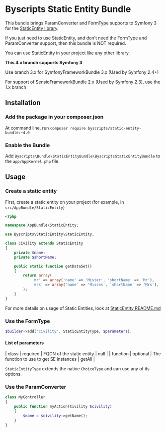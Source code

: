 # Byscripts Static Entity Bundle

This bundle brings ParamConverter and FormType supports to Symfony 3 for the [StaticEntity library](https://github.com/ByScripts/ByscriptsStaticEntity).

If you just need to use StaticEntity, and don't need the FormType and ParamConverter support, then this bundle is NOT required.

You can use StaticEntity in your project like any other library.

**This 4.x branch supports Symfony 3**

Use branch 3.x for SymfonyFrameworkBundle 3.x (Used by Symfony 2.4+)

For support of SensioFrameworkBundle 2.x (Used by Symfony 2.3), use the 1.x branch

## Installation

### Add the package in your composer.json

At command line, run `composer require byscripts/static-entity-bundle:~4.0`

### Enable the Bundle

Add `Byscripts\Bundle\StaticEntityBundle\ByscriptsStaticEntityBundle` to the `app/AppKernel.php` file.

## Usage

### Create a static entity

First, create a static entity on your project (for example, in `src/AppBundle/StaticEntity`)

```php
<?php

namespace AppBundle\StaticEntity;

use Byscripts\StaticEntity\StaticEntity;

class Civility extends StaticEntity
{
    private $name;
    private $shortName;

    public static function getDataSet()
    {
        return array(
            'mr' => array('name' => 'Mister', 'shortName' => 'Mr'),
            'mrs' => array('name' => 'Misses', 'shortName' => 'Mrs'),
        );
    }
}
```

For more details on usage of Static Entities, look at [StaticEntity README.md](https://github.com/ByScripts/ByscriptsStaticEntity/blob/master/README.md)

### Use the FormType

```php
$builder->add('civility', StaticEntityType, $parameters);
```

#### List of parameters

| class    | required | FQCN of the static entity                       | null      |
| function | optional | The function to use to get SE instances         | getAll    |

`StaticEntityType` extends the native `ChoiceType` and can use any of its options.

### Use the ParamConverter

```php
class MyController
{
    public function myAction(Civility $civility)
    {
        $name = $civility->getName();
    }
}
```
